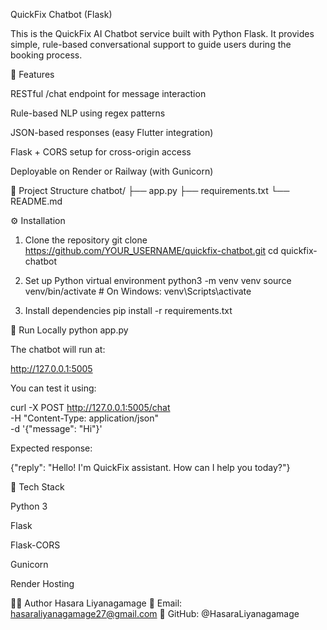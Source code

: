 QuickFix Chatbot (Flask)

This is the QuickFix AI Chatbot service built with Python Flask.
It provides simple, rule-based conversational support to guide users during the booking process.

🚀 Features

RESTful /chat endpoint for message interaction

Rule-based NLP using regex patterns

JSON-based responses (easy Flutter integration)

Flask + CORS setup for cross-origin access

Deployable on Render or Railway (with Gunicorn)

🧱 Project Structure
chatbot/
├── app.py
├── requirements.txt
└── README.md

⚙️ Installation
1. Clone the repository
git clone https://github.com/YOUR_USERNAME/quickfix-chatbot.git
cd quickfix-chatbot

2. Set up Python virtual environment
python3 -m venv venv
source venv/bin/activate  # On Windows: venv\Scripts\activate

3. Install dependencies
pip install -r requirements.txt

🧪 Run Locally
python app.py


The chatbot will run at:

http://127.0.0.1:5005


You can test it using:

curl -X POST http://127.0.0.1:5005/chat \
  -H "Content-Type: application/json" \
  -d '{"message": "Hi"}'


Expected response:

{"reply": "Hello! I'm QuickFix assistant. How can I help you today?"}


🧰 Tech Stack

Python 3

Flask

Flask-CORS

Gunicorn

Render Hosting

👨‍💻 Author
Hasara Liyanagamage
📧 Email: hasaraliyanagamage27@gmail.com
🔗 GitHub: @HasaraLiyanagamage
